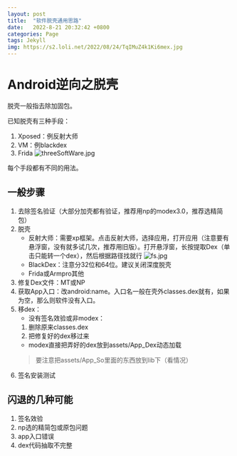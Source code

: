 ```yaml
---
layout: post
title:  "软件脱壳通用思路"
date:   2022-8-21 20:32:42 +0800
categories: Page
tags: Jekyll
img: https://s2.loli.net/2022/08/24/TqIMuZ4k1Ki6mex.jpg
---
```


# Android逆向之脱壳
脱壳一般指去除加固包。

已知脱壳有三种手段：
1. Xposed：例反射大师
2. VM：例blackdex
3. Frida
![threeSoftWare.jpg](https://s2.loli.net/2022/08/24/ROLyIMNzuVc62PT.jpg)

每个手段都有不同的用法。

## 一般步骤
1. 去除签名验证（大部分加壳都有验证，推荐用np的modex3.0，推荐选精简包）
2. 脱壳  
   - 反射大师：需要xp框架。点击反射大师，选择应用，打开应用（注意要有悬浮窗，没有就多试几次，推荐用旧版）。打开悬浮窗，长按提取Dex（单击只能转一个dex），然后根据路径找就行
   ![fs.jpg](https://s2.loli.net/2022/08/24/jiuPYecJ942QrC8.jpg)
   - BlackDex：注意分32位和64位。建议关闭深度脱壳
   - Frida或Armpro其他
3. 修复Dex文件：MT或NP
4. 获取App入口：改android:name。入口名一般在壳外classes.dex就有，如果为空，那么则软件没有入口。
5. 移dex：
   - 没有签名效验或非modex：
   1. 删除原来classes.dex
   2. 把修复好的dex移过来
   - modex直接把弄好的dex放到assets/App_Dex动态加载
   > 要注意把assets/App_So里面的东西放到lib下（看情况）
6. 签名安装测试
## 闪退的几种可能
1. 签名效验
2. np选的精简包或原包问题
3. app入口错误
4. dex代码抽取不完整
